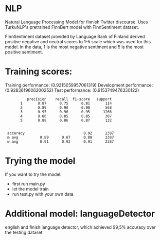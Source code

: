 # NLP
Natural Language Processing Model for finnish Twitter discourse. Uses TurkuNLP's pretrained FinnBert model with FinnSentiment dataset. 

FinnSentiment dataset provided by Language Bank of Finland derived positive negative and neutral scores to 1-5 scale which was used for this model. 
In the data, 1 is the most negative sentiment and 5 is the most positive sentiment. 


# Training scores:
Training performance: (0.9215059957061319)
Development performance: (0.9283619606200252)
Test performance: (0.9153749476330122)


              precision    recall  f1-score   support
           1       0.87      0.75      0.81       114
           2       0.89      0.90      0.90       568
           3       0.95      0.96      0.95      1266
           4       0.86      0.85      0.85       307
           5       0.88      0.86      0.87       132
           
           
     accuracy                           0.92      2387
     m avg          0.89      0.87      0.88      2387
     w avg          0.91      0.92      0.91      2387


# Trying the model
If you want to try the model:

  * first run main.py
  * let the model train
  * run test.py with your own data


# Additional model: languageDetector
english and finish language detector, which achieved 99,5% accuracy over the testing dataset
